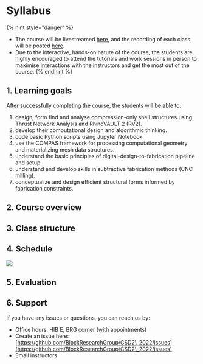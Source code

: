 # Syllabus

{% hint style="danger" %}
* The course will be livestreamed [here](https://video.ethz.ch/live/lectures/hoenggerberg/hil/hil-e-8.html), and the recording of each class will be posted [here](https://video.ethz.ch/lectures/d-arch/2022/spring.html).
* Due to the interactive, hands-on nature of the course, the students are highly encouraged to attend the tutorials and work sessions in person to maximise interactions with the instructors and get the most out of the course.&#x20;
{% endhint %}

## 1. Learning goals

After successfully completing the course, the students will be able to:

1. design, form find and analyse compression-only shell structures using Thrust Network Analysis and RhinoVAULT 2 (RV2).
2. develop their computational design and algorithmic thinking.
3. code basic Python scripts using Jupyter Notebook.
4. use the COMPAS framework for processing computational geometry and materializing mesh data structures.
5. understand the basic principles of digital-design-to-fabrication pipeline and setup.
6. understand and develop skills in subtractive fabrication methods (CNC milling).
7. conceptualize and design efficient structural forms informed by fabrication constraints.

## 2. Course overview



## 3. Class structure



## 4. Schedule









![](.gitbook/assets/2022\_CSD2\_syllabus-01.png)

## 5. Evaluation



## 6. Support

If you have any issues or questions, you can reach us by:&#x20;

* Office hours: HIB E, BRG corner (with appointments)
* Create an issue here: [https://github.com/BlockResearchGroup/CSD2\_2022/issues](https://github.com/BlockResearchGroup/CSD2\_2022/issues)
* Email instructors


